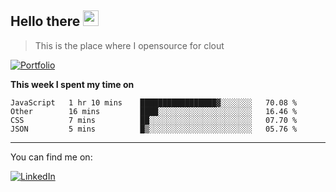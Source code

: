 <h2>Hello there <img src="https://camo.githubusercontent.com/2019d90b5d6b109833b6e130852e36fce013bb14/68747470733a2f2f63756c746f667468657061727479706172726f742e636f6d2f706172726f74732f68642f6c6170746f705f706172726f742e676966" width="25px"></h2>

>This is the place where I opensource for clout

[![Portfolio](https://img.shields.io/badge/web-portfolio-black)](https://izqalan.github.io/?utm_source=github&utm_medium=social&utm_campaign=portfolio)

**This week I spent my time on**
<!--START_SECTION:waka-->
```text
JavaScript   1 hr 10 mins    █████████████████▓░░░░░░░   70.08 % 
Other        16 mins         ████░░░░░░░░░░░░░░░░░░░░░   16.46 % 
CSS          7 mins          ██░░░░░░░░░░░░░░░░░░░░░░░   07.70 % 
JSON         5 mins          █▒░░░░░░░░░░░░░░░░░░░░░░░   05.76 % 
```
<!--END_SECTION:waka-->
___

You can find me on:

[![LinkedIn](https://img.omvr.io/linkedin.svg)](https://www.linkedin.com/in/izqalan/)

